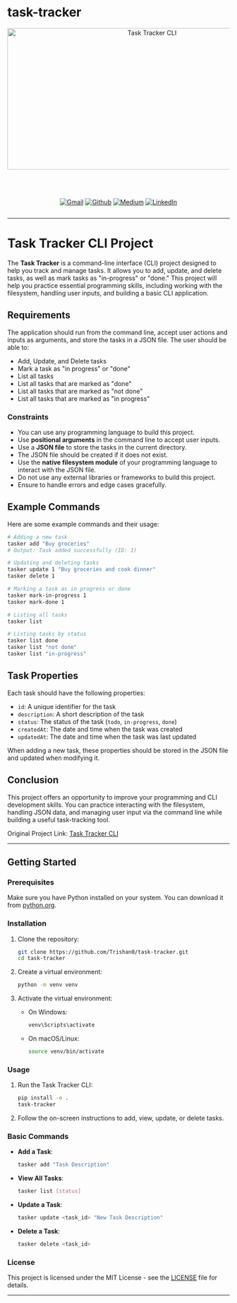 # task-tracker
<div align="center">
    <img src="https://socialify.git.ci/Trishan0/task-tracker/image?forks=1&issues=1&language=1&name=1&pulls=1&stargazers=1&theme=Auto" alt="Task Tracker CLI" width="640" height="320" />
</div>
<br><br>
<br>

<div align='center' style=" display: grid;">

  [![Gmail](https://img.shields.io/badge/Gmail-D14836?style=for-the-badge&logo=gmail&logoColor=white)](mailto:sanjanatrishan@gmail.com)
  [![Github](https://img.shields.io/badge/GitHub-100000?style=for-the-badge&logo=github&logoColor=white)](https://github.com/Trishan0)
  [![Medium](https://img.shields.io/badge/Medium-12100E?style=for-the-badge&logo=medium&logoColor=white)](https://medium.com/@trishan-fernando)
  [![LinkedIn](https://img.shields.io/badge/LinkedIn-0077B5?style=for-the-badge&logo=linkedin&logoColor=white)](https://www.linkedin.com/in/trishan-fernando/)
</div>

---

# Task Tracker CLI Project

The **Task Tracker** is a command-line interface (CLI) project designed to help you track and manage tasks. It allows you to add, update, and delete tasks, as well as mark tasks as "in-progress" or "done." This project will help you practice essential programming skills, including working with the filesystem, handling user inputs, and building a basic CLI application.

## Requirements

The application should run from the command line, accept user actions and inputs as arguments, and store the tasks in a JSON file. The user should be able to:

- Add, Update, and Delete tasks
- Mark a task as "in progress" or "done"
- List all tasks
- List all tasks that are marked as "done"
- List all tasks that are marked as "not done"
- List all tasks that are marked as "in progress"

### Constraints

- You can use any programming language to build this project.
- Use **positional arguments** in the command line to accept user inputs.
- Use a **JSON file** to store the tasks in the current directory.
- The JSON file should be created if it does not exist.
- Use the **native filesystem module** of your programming language to interact with the JSON file.
- Do not use any external libraries or frameworks to build this project.
- Ensure to handle errors and edge cases gracefully.

## Example Commands

Here are some example commands and their usage:

```bash
# Adding a new task
tasker add "Buy groceries"
# Output: Task added successfully (ID: 1)

# Updating and deleting tasks
tasker update 1 "Buy groceries and cook dinner"
tasker delete 1

# Marking a task as in progress or done
tasker mark-in-progress 1
tasker mark-done 1

# Listing all tasks
tasker list

# Listing tasks by status
tasker list done
tasker list "not done"
tasker list "in-progress"
```

## Task Properties

Each task should have the following properties:

- `id`: A unique identifier for the task
- `description`: A short description of the task
- `status`: The status of the task (`todo`, `in-progress`, `done`)
- `createdAt`: The date and time when the task was created
- `updatedAt`: The date and time when the task was last updated

When adding a new task, these properties should be stored in the JSON file and updated when modifying it.

## Conclusion

This project offers an opportunity to improve your programming and CLI development skills. You can practice interacting with the filesystem, handling JSON data, and managing user input via the command line while building a useful task-tracking tool.

Original Project Link: [Task Tracker CLI](https://roadmap.sh/projects/task-tracker)

---

## Getting Started

### Prerequisites

Make sure you have Python installed on your system. You can download it from [python.org](https://www.python.org/).

### Installation

1. Clone the repository:
    ```sh
    git clone https://github.com/Trishan0/task-tracker.git
    cd task-tracker
    ```

2. Create a virtual environment:
    ```sh
    python -m venv venv
    ```

3. Activate the virtual environment:
    - On Windows:
        ```sh
        venv\Scripts\activate
        ```
    - On macOS/Linux:
        ```sh
        source venv/bin/activate
        ```

### Usage

1. Run the Task Tracker CLI:
    ```sh
    pip install -e .
    task-tracker    
    ```

2. Follow the on-screen instructions to add, view, update, or delete tasks.

### Basic Commands

- **Add a Task**: 
    ```sh
    tasker add "Task Description"
    ```

- **View All Tasks**: 
    ```sh
    tasker list [status]
    ```

- **Update a Task**: 
    ```sh
    tasker update <task_id> "New Task Description"
    ```

- **Delete a Task**: 
    ```sh
    tasker delete <task_id>
    ```

### License

This project is licensed under the MIT License - see the [LICENSE](LICENSE) file for details.

---
